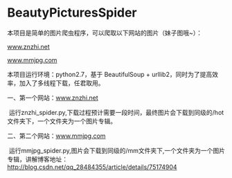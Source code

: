 # BeautyPicturesSpider
本项目是简单的图片爬虫程序，可以爬取以下网站的图片（妹子图哦~）：

www.znzhi.net

www.mmjpg.com


本项目运行环境：python2.7，基于 BeautifulSoup + urllib2，同时为了提高效率，加入了多线程下载，任君取用。


一、第一个网站：www.znzhi.net

  运行znzhi_spider.py,下载过程预计需要一段时间，最终图片会下载到同级的/hot文件夹下，一个文件夹为一个图片专辑。
  

二、第二个网站：www.mmjpg.com

  运行mmjpg_spider.py,图片会下载到同级的/mm文件夹下,一个文件夹为一个图片专辑，讲解博客地址：
  http://blog.csdn.net/qq_28484355/article/details/75174904
